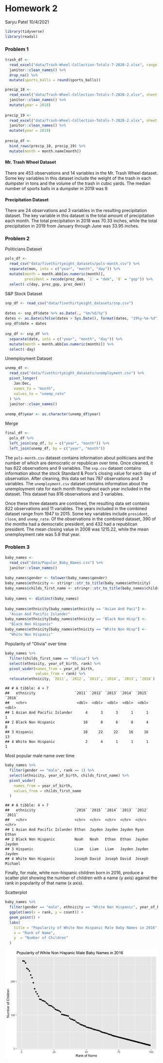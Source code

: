 Homework 2
================
Saryu Patel
10/4/2021

``` r
library(tidyverse)
library(readxl)
```

### Problem 1

``` r
trash_df <- 
  read_excel("data/Trash-Wheel-Collection-Totals-7-2020-2.xlsx", range = "A2:N534") %>% 
  janitor::clean_names() %>% 
  drop_na() %>% 
  mutate(sports_balls = round(sports_balls))
```

``` r
precip_18 <- 
  read_excel("data/Trash-Wheel-Collection-Totals-7-2020-2.xlsx", sheet = 7, range = "A2:B14") %>% 
  janitor::clean_names() %>% 
  mutate(year = 2018)

precip_19 <- 
  read_excel("data/Trash-Wheel-Collection-Totals-7-2020-2.xlsx", sheet = 6, range = "A2:B14") %>% 
  janitor::clean_names() %>% 
  mutate(year = 2019)

precip_df <- 
  bind_rows(precip_18, precip_19) %>% 
  mutate(month = month.name[month])
```

#### Mr. Trash Wheel Dataset

There are 453 observations and 14 variables in the Mr. Trash Wheel
dataset. Some key variables in this dataset include the weight of the
trash in each dumpster in tons and the volume of the trash in cubic
yards. The median number of sports balls in a dumpster in 2019 was 9.

#### Precipitation Dataset

There are 24 observations and 3 variables in the resulting precipitation
dataset. The key variable in this dataset is the total amount of
precipitation each month. The total precipitation in 2018 was 70.33
inches, while the total precipitation in 2019 from January through June
was 33.95 inches.

### Problem 2

Politicians Dataset

``` r
pols_df <- 
  read_csv("data/fivethirtyeight_datasets/pols-month.csv") %>% 
  separate(mon, into = c("year", "month", "day")) %>% 
  mutate(month = month.abb[as.numeric(month)],
         president = recode(prez_dem, `1` = "dem", `0` = "gop")) %>% 
  select(-c(day, prez_gop, prez_dem))
```

S&P Stock Dataset

``` r
snp_df <- read_csv("data/fivethirtyeight_datasets/snp.csv")

dates <- snp_df$date %>% as.Date(., "%m/%d/%y")
dates <- as.Date(ifelse(dates > Sys.Date(), format(dates, "19%y-%m-%d"), format(dates)))
snp_df$date = dates

snp_df <- snp_df %>% 
  separate(date, into = c("year", "month", "day")) %>% 
  mutate(month = month.abb[as.numeric(month)]) %>% 
  select(-day)
```

Unemployment Dataset

``` r
unemp_df <- 
  read_csv("data/fivethirtyeight_datasets/unemployment.csv") %>% 
  pivot_longer(
    Jan:Dec,
    names_to = "month",
    values_to = "unemp_rate"
  ) %>% 
  janitor::clean_names()

unemp_df$year <- as.character(unemp_df$year)
```

Merge

``` r
final_df <- 
  pols_df %>% 
  left_join(snp_df, by = c("year", "month")) %>% 
  left_join(unemp_df, by = c("year", "month"))
```

The `pols-month.csv` dataset contains information about politicians and
the number of which are democratic or republican over time. Once
cleaned, it has 822 observations and 9 variables. The `snp.csv` dataset
contains information about the stock Standard & Poor’s closing value for
each day of observation. After cleaning, this data set has 787
observations and 3 variables. The `unemployment.csv` dataset contains
information about the unemployment rate for each month throughout each
year included in the dataset. This dataset has 816 observations and 3
variables.

Once these three datasets are combined, the resulting data set contains
822 observations and 11 variables. The years included in the combined
dataset range from 1947 to 2015. Some key variables include `president`,
`close`, and `unemp_rate`. Of the observations in the combined dataset,
390 of the months had a democratic president, and 432 had a republican
president. The mean closing value in 2008 was 1215.22, while the mean
unemployment rate was 5.8 that year.

### Problem 3

``` r
baby_names <-
  read_csv("data/Popular_Baby_Names.csv") %>% 
  janitor::clean_names()

baby_names$gender <- tolower(baby_names$gender)
baby_names$ethnicity <- stringr::str_to_title(baby_names$ethnicity)
baby_names$childs_first_name <- stringr::str_to_title(baby_names$childs_first_name)

baby_names <- distinct(baby_names)

baby_names$ethnicity[baby_names$ethnicity == "Asian And Paci"] <- 
  "Asian And Pacific Islander"
baby_names$ethnicity[baby_names$ethnicity == "Black Non Hisp"] <- 
  "Black Non Hispanic"
baby_names$ethnicity[baby_names$ethnicity == "White Non Hisp"] <- 
  "White Non Hispanic"
```

Popularity of “Olivia” over time

``` r
baby_names %>% 
  filter(childs_first_name == "Olivia") %>% 
  select(ethnicity, year_of_birth, rank) %>% 
  pivot_wider(names_from = year_of_birth,
              values_from = rank) %>% 
  relocate(ethnicity, `2011`, `2012`, `2013`, `2014`, `2015`, `2016`)
```

    ## # A tibble: 4 × 7
    ##   ethnicity                  `2011` `2012` `2013` `2014` `2015` `2016`
    ##   <chr>                       <dbl>  <dbl>  <dbl>  <dbl>  <dbl>  <dbl>
    ## 1 Asian And Pacific Islander      4      3      3      1      1      1
    ## 2 Black Non Hispanic             10      8      6      8      4      8
    ## 3 Hispanic                       18     22     22     16     16     13
    ## 4 White Non Hispanic              2      4      1      1      1      1

Most popular male name over time

``` r
baby_names %>% 
  filter(gender == "male", rank == 1) %>% 
  select(ethnicity, year_of_birth, childs_first_name) %>% 
  pivot_wider(
    names_from = year_of_birth,
    values_from = childs_first_name
  )
```

    ## # A tibble: 4 × 7
    ##   ethnicity                  `2016` `2015` `2014` `2013` `2012` `2011` 
    ##   <chr>                      <chr>  <chr>  <chr>  <chr>  <chr>  <chr>  
    ## 1 Asian And Pacific Islander Ethan  Jayden Jayden Jayden Ryan   Ethan  
    ## 2 Black Non Hispanic         Noah   Noah   Ethan  Ethan  Jayden Jayden 
    ## 3 Hispanic                   Liam   Liam   Liam   Jayden Jayden Jayden 
    ## 4 White Non Hispanic         Joseph David  Joseph David  Joseph Michael

Finally, for male, white non-hispanic children born in 2016, produce a
scatter plot showing the number of children with a name (y axis) against
the rank in popularity of that name (x axis).

Scatterplot

``` r
baby_names %>% 
  filter(gender == "male", ethnicity == "White Non Hispanic", year_of_birth == 2016) %>% 
  ggplot(aes(x = rank, y = count)) +
  geom_point() + 
  labs(
    title = "Popularity of White Non Hispanic Male Baby Names in 2016",
    x = "Rank of Name",
    y  = "Number of Children"
  )
```

![](p8105_hw2_sp4029_files/figure-gfm/unnamed-chunk-10-1.png)<!-- -->
